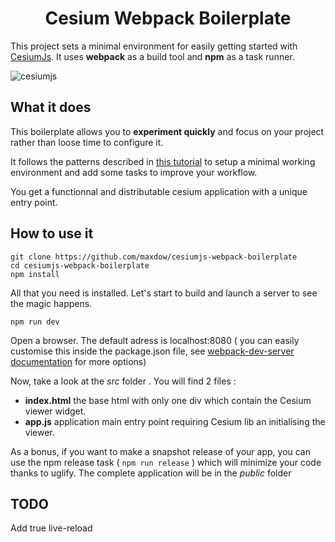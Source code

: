 <h1 align="center">Cesium Webpack Boilerplate</h1>

This project sets a minimal environment for easily getting started with [CesiumJs](https://cesiumjs.org). It uses **webpack** as a build tool and **npm** as a task runner.

![cesiumjs](http://maxlab.fr/img/cesiumjs.jpg)

## What it does ##
This boilerplate allows you to **experiment quickly** and focus on your project rather than loose time to configure it.

It follows the patterns described in [this tutorial](https://cesiumjs.org/2016/01/26/Cesium-and-Webpack/#using-the-source) to setup a minimal working environment and add some tasks to improve your workflow.

You get a functionnal and distributable cesium application with a unique entry point.

## How to use it ##

```
git clone https://github.com/maxdow/cesiumjs-webpack-boilerplate
cd cesiumjs-webpack-boilerplate
npm install
```

All that you need is installed. Let's start to build and launch a server to see the magic happens.

```
npm run dev
```

Open a browser. The default adress is localhost:8080 ( you can easily customise this inside the package.json file, see [webpack-dev-server documentation](https://webpack.github.io/docs/webpack-dev-server.html) for more options)

Now, take a look at the *src* folder . You will find 2 files :

- **index.html**  the base html with only one div which contain the Cesium viewer widget.
- **app.js**      application main entry point requiring Cesium lib an initialising the viewer.



As a bonus, if you want to make a snapshot release of your app, you can use the npm release task ( `npm run release` ) which will minimize your code thanks to uglify. The complete application will be in the *public* folder

## TODO ##

Add true live-reload
